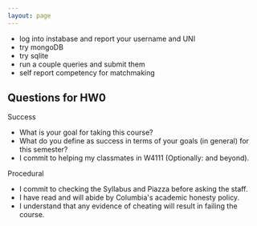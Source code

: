 ```yaml
---
layout: page
---
```


* log into instabase and report your username and UNI
* try mongoDB
* try sqlite
* run a couple queries and submit them
* self report competency for matchmaking

## Questions for HW0


Success

* What is your goal for taking this course?   
* What do you define as success in terms of your goals (in general) for this semester? 
* I commit to helping my classmates in W4111 (Optionally: and beyond).

Procedural

* I commit to checking the Syllabus and Piazza before asking the staff.
* I have read and will abide by Columbia's academic honesty policy.  
* I understand that any evidence of cheating will result in failing the course.
